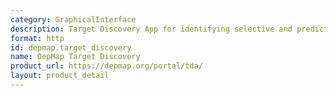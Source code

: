 ```yaml
---
category: GraphicalInterface
description: Target Discovery App for identifying selective and predictable gene dependencies
format: http
id: depmap.target_discovery
name: DepMap Target Discovery
product_url: https://depmap.org/portal/tda/
layout: product_detail
---
```

